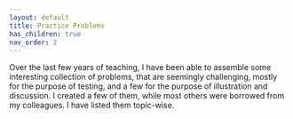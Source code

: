 ```yaml
---
layout: default
title: Practice Problems
has_children: true
nav_order: 2
---
```


Over the last few years of teaching, I have been able to assemble some interesting collection of problems, that are seemingly challenging, mostly for the purpose of testing, and a few for the purpose of illustration and discussion. I created a few of them, while most others were borrowed from my colleagues. I have listed them topic-wise. 